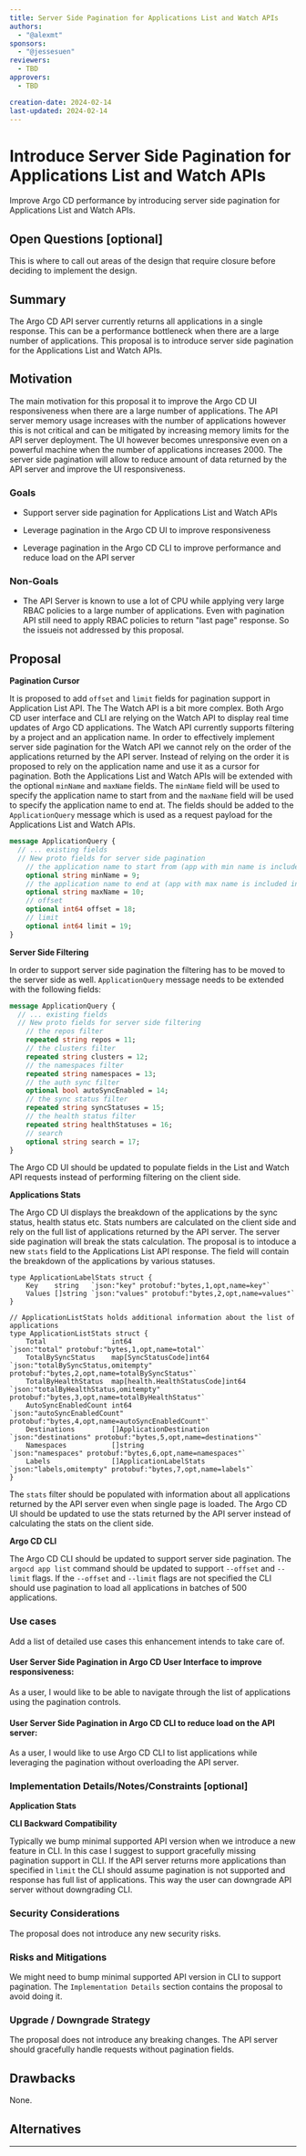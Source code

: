 ```yaml
---
title: Server Side Pagination for Applications List and Watch APIs
authors:
  - "@alexmt"
sponsors:
  - "@jessesuen"
reviewers:
  - TBD
approvers:
  - TBD

creation-date: 2024-02-14
last-updated: 2024-02-14
---
```


# Introduce Server Side Pagination for Applications List and Watch APIs

Improve Argo CD performance by introducing server side pagination for Applications List and Watch APIs.

## Open Questions [optional]

This is where to call out areas of the design that require closure before deciding to implement the
design.


## Summary

The Argo CD API server currently returns all applications in a single response. This can be a performance
bottleneck when there are a large number of applications. This proposal is to introduce server side pagination
for the Applications List and Watch APIs.

## Motivation

The main motivation for this proposal it to improve the Argo CD UI responsiveness when there are a large number
of applications. The API server memory usage increases with the number of applications however this is not critical
and can be mitigated by increasing memory limits for the API server deployment. The UI however becomes unresponsive
even on a powerful machine when the number of applications increases 2000. The server side pagination will allow
to reduce amount of data returned by the API server and improve the UI responsiveness.

### Goals

* Support server side pagination for Applications List and Watch APIs

* Leverage pagination in the Argo CD UI to improve responsiveness

* Leverage pagination in the Argo CD CLI to improve performance and reduce load on the API server

### Non-Goals

* The API Server is known to use a lot of CPU while applying very large RBAC policies to a large number of applications.
  Even with pagination API still need to apply RBAC policies to return "last page" response. So the issueis not addressed by this proposal.

## Proposal

**Pagination Cursor**

It is proposed to add `offset` and `limit` fields for pagination support in Application List API.
The The Watch API is a bit more complex. Both Argo CD user interface and CLI are relying on the Watch API to display real time updates of Argo CD applications.
The Watch API currently supports filtering by a project and an application name. In order to effectively
implement server side pagination for the Watch API we cannot rely on the order of the applications returned by the API server. Instead of
relying on the order it is proposed to rely on the application name and use it as a cursor for pagination. Both the Applications List and Watch
APIs will be extended with the optional `minName` and `maxName` fields. The `minName` field will be used to specify the application name to start from
and the `maxName` field will be used to specify the application name to end at. The fields should be added to the `ApplicationQuery` message
which is used as a request payload for the Applications List and Watch APIs.

```proto
message ApplicationQuery { 
  // ... existing fields
  // New proto fields for server side pagination
	// the application name to start from (app with min name is included in response)
	optional string minName = 9;
	// the application name to end at (app with max name is included in response)
	optional string maxName = 10;
  	// offset
	optional int64 offset = 18;
	// limit
	optional int64 limit = 19;
}
```

**Server Side Filtering**

In order to support server side pagination the filtering has to be moved to the server side as well. `ApplicationQuery` message needs to be extended with the following fields:

```proto
message ApplicationQuery { 
  // ... existing fields
  // New proto fields for server side filtering
	// the repos filter
	repeated string repos = 11;
	// the clusters filter
	repeated string clusters = 12;
	// the namespaces filter
	repeated string namespaces = 13;
	// the auth sync filter
	optional bool autoSyncEnabled = 14;
	// the sync status filter
	repeated string syncStatuses = 15;
	// the health status filter
	repeated string healthStatuses = 16;
	// search
	optional string search = 17;
}
```

The Argo CD UI should be updated to populate fields in the List and Watch API requests instead of performing filtering on the client side.

**Applications Stats**

The Argo CD UI displays the breakdown of the applications by the sync status, health status etc. Stats numbers are calculated on the client side
and rely on the full list of applications returned by the API server. The server side pagination will break the stats calculation. The proposal is to
intoduce a new `stats` field to the Applications List API response. The field will contain the breakdown of the applications by various statuses.

```golang
type ApplicationLabelStats struct {
	Key    string   `json:"key" protobuf:"bytes,1,opt,name=key"`
	Values []string `json:"values" protobuf:"bytes,2,opt,name=values"`
}

// ApplicationListStats holds additional information about the list of applications
type ApplicationListStats struct {
	Total                int64                             `json:"total" protobuf:"bytes,1,opt,name=total"`
	TotalBySyncStatus    map[SyncStatusCode]int64          `json:"totalBySyncStatus,omitempty" protobuf:"bytes,2,opt,name=totalBySyncStatus"`
	TotalByHealthStatus  map[health.HealthStatusCode]int64 `json:"totalByHealthStatus,omitempty" protobuf:"bytes,3,opt,name=totalByHealthStatus"`
	AutoSyncEnabledCount int64                             `json:"autoSyncEnabledCount" protobuf:"bytes,4,opt,name=autoSyncEnabledCount"`
	Destinations         []ApplicationDestination          `json:"destinations" protobuf:"bytes,5,opt,name=destinations"`
	Namespaces           []string                          `json:"namespaces" protobuf:"bytes,6,opt,name=namespaces"`
	Labels               []ApplicationLabelStats           `json:"labels,omitempty" protobuf:"bytes,7,opt,name=labels"`
}
```

The `stats` filter should be populated with information about all applications returned by the API server even when single page is loaded.
The Argo CD UI should be updated to use the stats returned by the API server instead of calculating the stats on the client side.

**Argo CD CLI**

The Argo CD CLI should be updated to support server side pagination. The `argocd app list` command should be updated to support `--offset` and `--limit` flags.
If the `--offset` and `--limit` flags are not specified the CLI should use pagination to load all applications in batches of 500 applications.

### Use cases

Add a list of detailed use cases this enhancement intends to take care of.

#### User Server Side Pagination in Argo CD User Interface to improve responsiveness:
As a user, I would like to be able to navigate through the list of applications using the pagination controls.

#### User Server Side Pagination in Argo CD CLI to reduce load on the API server:
As a user, I would like to use Argo CD CLI to list applications while leveraging the pagination without overloading the API server.

### Implementation Details/Notes/Constraints [optional]

**Application Stats**

**CLI Backward Compatibility**

Typically we bump minimal supported API version when we introduce a new feature in CLI. In this case I
suggest to support gracefully missing pagination support in CLI. If the API server returns more applications than
specified in `limit` the CLI should assume pagination is not supported and response has full list of applications.
This way the user can downgrade API server without downgrading CLI.

### Security Considerations

The proposal does not introduce any new security risks.

### Risks and Mitigations

We might need to bump minimal supported API version in CLI to support pagination. The `Implementation Details` section
contains the proposal to avoid doing it.

### Upgrade / Downgrade Strategy

The proposal does not introduce any breaking changes. The API server should gracefully handle requests without pagination fields.

## Drawbacks

None.

## Alternatives

****